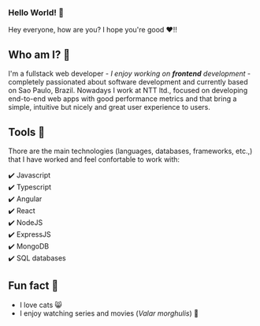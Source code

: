 ### Hello World! :rocket:

Hey everyone, how are you? I hope you're good :heart:!!

## Who am I? 🤔 
 
I'm a fullstack web developer - <i>I enjoy working on **frontend** development</i> - completely passionated about software development and currently based on Sao Paulo, Brazil.
Nowadays I work at NTT ltd., focused on developing end-to-end web apps with good performance metrics and that bring a simple, intuitive but nicely and great user experience to users.

## Tools :wrench:
Thore are the main technologies (languages, databases, frameworks, etc.,) that I have worked and feel confortable to work with:

:heavy_check_mark: Javascript
<br />
:heavy_check_mark: Typescript
<br />
:heavy_check_mark: Angular
<br />
:heavy_check_mark: React
<br />
:heavy_check_mark: NodeJS
<br />
:heavy_check_mark: ExpressJS
<br />
:heavy_check_mark: MongoDB
<br />
:heavy_check_mark: SQL databases

## Fun fact :dancer:

- I love cats :smile_cat:
- I enjoy watching series and movies (<i>Valar morghulis</i>) :dragon_face:
